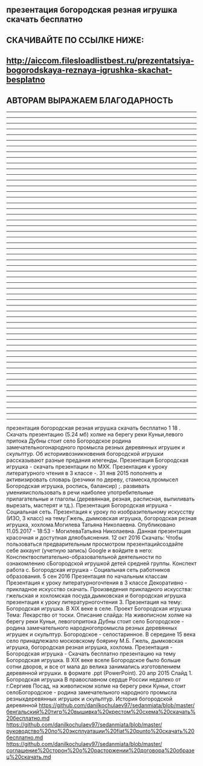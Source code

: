 презентация богородская резная игрушка скачать бесплатно
--------------------------------------------------
СКАЧИВАЙТЕ ПО ССЫЛКЕ НИЖЕ:
--------------------------------------------------
http://aiccom.filesloadlistbest.ru/prezentatsiya-bogorodskaya-reznaya-igrushka-skachat-besplatno
--------------------------------------------------
АВТОРАМ ВЫРАЖАЕМ БЛАГОДАРНОСТЬ
--------------------------------------------------
--------------------------------------------------
--------------------------------------------------
--------------------------------------------------
--------------------------------------------------
--------------------------------------------------
--------------------------------------------------
--------------------------------------------------
--------------------------------------------------
--------------------------------------------------
--------------------------------------------------
--------------------------------------------------
--------------------------------------------------
--------------------------------------------------
--------------------------------------------------
--------------------------------------------------
--------------------------------------------------
--------------------------------------------------
--------------------------------------------------
--------------------------------------------------
--------------------------------------------------
--------------------------------------------------
--------------------------------------------------
--------------------------------------------------
--------------------------------------------------
--------------------------------------------------
--------------------------------------------------
--------------------------------------------------
--------------------------------------------------
--------------------------------------------------
--------------------------------------------------
--------------------------------------------------
--------------------------------------------------
--------------------------------------------------
--------------------------------------------------
--------------------------------------------------
--------------------------------------------------
--------------------------------------------------
--------------------------------------------------
--------------------------------------------------
--------------------------------------------------
--------------------------------------------------
--------------------------------------------------
--------------------------------------------------
--------------------------------------------------
--------------------------------------------------
--------------------------------------------------
--------------------------------------------------
--------------------------------------------------
--------------------------------------------------
--------------------------------------------------
--------------------------------------------------
--------------------------------------------------
--------------------------------------------------
--------------------------------------------------
--------------------------------------------------
презентация богородская резная игрушка скачать бесплатно 1  18 . Скачать презентацию (5.24 мб)  холме на берегу реки Куньи,левого притока Дубны стоит село Богородское  родина замечательногонародного промысла резных деревянных игрушек и скульптур.  Об историивозникновения богородской игрушки рассказывают разные предания илегенды. Презентация Богородская игрушка - скачать презентации по МХК. Презентация к уроку литературного чтения в 3 классе  -. 31 янв 2015  пополнять и активизировать словарь (резчики по дереву, стамеска,промысел Богородская игрушка, роспись, балансир) ;. развивать уменияиспользовать в речи наиболее употребительные прилагательные и глаголы.(деревянная, резная, расписная, выпиливать вырезать, мастерят и тд.). Презентация Богородская игрушка - Социальная сеть. Презентация к уроку по изобразительному искусству (ИЗО, 3 класс) на тему:Гжель, дымковская игрушка, богородская резная игрушка, хохлома.Могилева Татьяна Николаевна. Опубликовано 11.05.2017 - 18:53 - МогилеваТатьяна Николаевна. Данная презентация красочная и доступная дляобъяснения. 12 окт 2016  Скачать:  Чтобы пользоваться предварительным просмотром презентацийсоздайте себе аккаунт (учетную запись) Google и войдите в него:  Конспектвоспитательно-образовательной деятельности по ознакомлению сБогородской игрушкой детей средней группы. Конспект работа с. Богородская игрушка - Социальная сеть работников образования. 5 сен 2016  Презентация по начальным классам Презентация к уроку литературногочтения в 3 классе Декоративно - прикладное искусство скачать. Произведения прикладного искусства: гжельская и хохломская посуда,дымковская и богородская игрушка презентация к уроку литературногочтения 3. Презентация на тему: Богородская игрушка. В XIX веке в селе. Проект Богородская игрушка Тема: Лекарство от тоски. Описание слайда: На живописном холме на берегу реки Куньи, левогопритока Дубны стоит село Богородское - родина замечательного народногопромысла резных деревянных игрушек и скульптур. Богородское - селостаринное. В середине 15 века село принадлежало московскому боярину М.Б. Гжель, дымковская игрушка, богородская резная игрушка, хохлома. Презентация - Богородская игрушка -
Скачать бесплатно презентацию на тему Богородская игрушка. В XIX веке вселе Богородское было больше сотни дворов, и все  от мала до велика занимались изготовлением деревянной игрушки. в формате .ppt (PowerPoint). 20 апр 2015  Слайд 1. Богородская игрушка В православном сердце России недалеко от г.Сергиев Посад, на живописном холме на берегу реки Куньи, стоит селоБогородское - родина замечательного народного промысла резныхдеревянных игрушек и скульптур. История богородской деревянной
https://github.com/danilkochulaev97/sedanmiata/blob/master/бенгальский%20тигр%20вышивка%20крестом%20схема%20скачать%20бесплатно.md
https://github.com/danilkochulaev97/sedanmiata/blob/master/руководство%20по%20эксплуатации%20fiat%20punto%20скачать%20бесплатно.md
https://github.com/danilkochulaev97/sedanmiata/blob/master/соглашение%20сторон%20о%20расторжении%20договора%20образец%20скачать.md